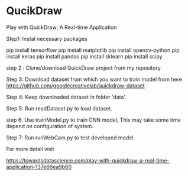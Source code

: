 # QucikDraw
Play with QuickDraw: A Real-time Application

Step1: Instal necessary packages

pip install tensorflow
pip install matplotlib
pip install opencv-python
pip install keras
pip install pandas
pip install sklearn
pip install scipy

step 2 : Clone/download QuickDraw project from my repository.

Step 3: Download dataset from which you want to train model from here 
https://github.com/googlecreativelab/quickdraw-dataset

Step 4: Keep downloaded dataset in folder 'data'.

Step 5: Run readDataset.py to load dataset.

step 6: Use trainModel.py to train CNN model, This may take some time depend on configuration of system.

Step 7: Run runWebCam.py to test developed model.


For more detail visit 

https://towardsdatascience.com/play-with-quickdraw-a-real-time-application-137e66ea9b60
